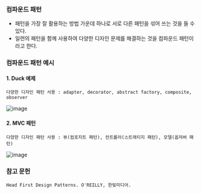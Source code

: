 ### 컴파운드 패턴

* 패턴을 가장 잘 활용하는 방법 가운데 하나로 서로 다른 패턴을 섞어 쓰는 것을 들 수 있다.
* 일련의 패턴을 함께 사용하여 다양한 디자인 문제를 해결하는 것을 컴파운드 패턴이라고 한다.
  
### 컴파운드 패턴 예시

#### 1. Duck 예제
	다양한 디자인 패턴 사용 : adapter, decorator, abstract factory, composite, observer 
![image](https://user-images.githubusercontent.com/28583661/99894702-b3b58b00-2cc9-11eb-8e0a-6cd37345f1b7.png)

#### 2. MVC 패턴
	다양한 디자인 패턴 사용 : 뷰(컴포지트 패턴), 컨트롤러(스트래티지 패턴), 모델(옵저버 패턴)
![image](https://user-images.githubusercontent.com/28583661/99898175-cf795b00-2ce2-11eb-8447-77085684248b.png)

### 참고 문헌

	Head First Design Patterns. O'REILLY, 한빛미디어.  
